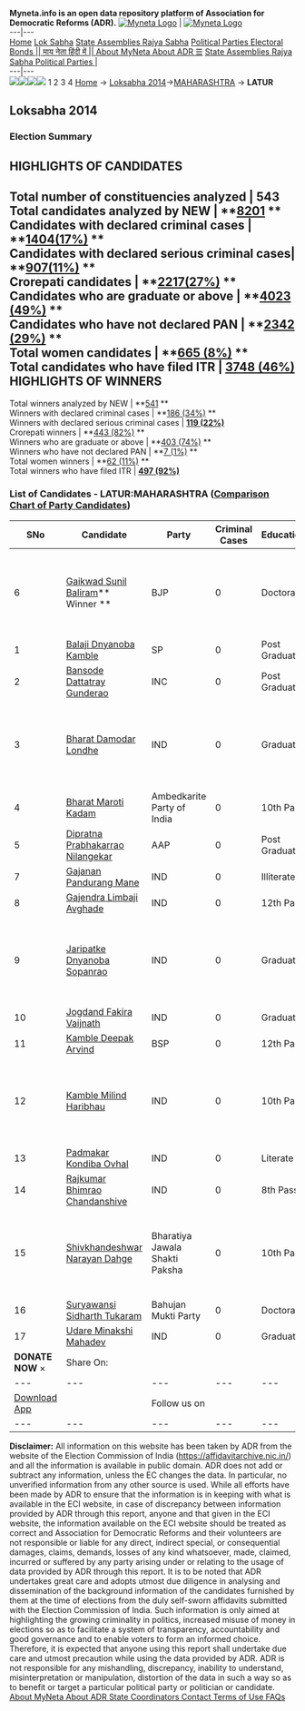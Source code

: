 **Myneta.info is an open data repository platform of Association for Democratic Reforms (ADR).**
[![Myneta Logo](https://www.myneta.info/lib/img/myneta-logo.png)](https://www.myneta.info/) | [![Myneta Logo](https://www.myneta.info/lib/img/adr-logo.png)](https://adrindia.org)  
---|---  
[Home](https://www.myneta.info/) [Lok Sabha](https://www.myneta.info/#ls "Lok Sabha") [ State Assemblies ](https://www.myneta.info/#sa "State Assemblies") [Rajya Sabha](https://www.myneta.info/#rs "Rajya Sabha") [Political Parties ](https://www.myneta.info/party "Political Parties") [ Electoral Bonds ](https://www.myneta.info/electoral_bonds "Electoral Bonds") [ || माय नेता हिंदी में || ](https://translate.google.co.in/translate?prev=hp&hl=en&js=y&u=www.myneta.info&sl=en&tl=hi&history_state0=) [ About MyNeta ](https://adrindia.org/content/about-myneta) [ About ADR ](https://adrindia.org/about-adr/who-we-are) [☰](javascript:void\(0\))
[ State Assemblies ](https://www.myneta.info/#sa "State Assemblies") [ Rajya Sabha ](https://www.myneta.info/#rs "Rajya Sabha") [ Political Parties ](https://www.myneta.info/party "Political Parties")
|   
---|---  
![](https://www.myneta.info/lib/img/banner/banner-1.png)![](https://www.myneta.info/lib/img/banner/banner-2.png)![](https://www.myneta.info/lib/img/banner/banner-3.png)![](https://www.myneta.info/lib/img/banner/banner-4.png)
1  2  3  4 
[Home](https://www.myneta.info/) → [Loksabha 2014](https://www.myneta.info/ls2014/)→[MAHARASHTRA](https://www.myneta.info/ls2014/index.php?action=show_constituencies&state_id=13) → **LATUR**
### 
## Loksabha 2014
###  Election Summary 
HIGHLIGHTS OF CANDIDATES  
---  
Total number of constituencies analyzed |  543   
Total candidates analyzed by NEW | **[8201](https://www.myneta.info/ls2014/index.php?action=summary&subAction=candidates_analyzed&sort=candidate#summary) **  
Candidates with declared criminal cases | **[1404(17%)](https://www.myneta.info/ls2014/index.php?action=summary&subAction=crime&sort=candidate#summary) **  
Candidates with declared serious criminal cases| **[907(11%)](https://www.myneta.info/ls2014/index.php?action=summary&subAction=serious_crime&sort=candidate#summary) **  
Crorepati candidates | **[2217(27%)](https://www.myneta.info/ls2014/index.php?action=summary&subAction=crorepati&sort=candidate#summary) **  
Candidates who are graduate or above | **[4023 (49%)](https://www.myneta.info/ls2014/index.php?action=summary&subAction=education&sort=candidate#summary) **  
Candidates who have not declared PAN | **[2342 (29%)](https://www.myneta.info/ls2014/index.php?action=summary&subAction=without_pan&sort=candidate#summary) **  
Total women candidates | **[665 (8%)](https://www.myneta.info/ls2014/index.php?action=summary&subAction=women_candidate&sort=candidate#summary) **  
Total candidates who have filed ITR | [**3748 (46%)**](https://www.myneta.info/ls2014/index.php?action=summary&subAction=filed_itr&sort=candidate#summary)  
HIGHLIGHTS OF WINNERS  
---  
Total winners analyzed by NEW | **[541](https://www.myneta.info/ls2014/index.php?action=summary&subAction=winner_analyzed&sort=candidate#summary) **  
Winners with declared criminal cases | **[186 (34%)](https://www.myneta.info/ls2014/index.php?action=summary&subAction=winner_crime&sort=candidate#summary) **  
Winners with declared serious criminal cases | **[119 (22%)](https://www.myneta.info/ls2014/index.php?action=summary&subAction=winner_serious_crime&sort=candidate#summary)**  
Crorepati winners | **[443 (82%)](https://www.myneta.info/ls2014/index.php?action=summary&subAction=winner_crorepati&sort=candidate#summary) **  
Winners who are graduate or above | **[403 (74%)](https://www.myneta.info/ls2014/index.php?action=summary&subAction=winner_education&sort=candidate#summary) **  
Winners who have not declared PAN | **[7 (1%)](https://www.myneta.info/ls2014/index.php?action=summary&subAction=winner_without_pan&sort=candidate#summary) **  
Total women winners | **[62 (11%)](https://www.myneta.info/ls2014/index.php?action=summary&subAction=winner_women&sort=candidate#summary) **  
Total winners who have filed ITR | [**497 (92%)**](https://www.myneta.info/ls2014/index.php?action=summary&subAction=winner_filed_itr&sort=candidate#summary)  
### List of Candidates - LATUR:MAHARASHTRA ([Comparison Chart of Party Candidates](https://www.myneta.info/ls2014/comparisonchart.php?constituency_id=219))
SNo | Candidate| Party| Criminal Cases| Education| Age| Total Assets| Liabilities  
---|---|---|---|---|---|---|---  
6  | [Gaikwad Sunil Baliram](https://www.myneta.info/ls2014/candidate.php?candidate_id=3548)** Winner ** | BJP | 0 | Doctorate| 43 | ![](https://myneta.info/image_v2.php?myneta_folder=ls2014&candidate_id=3548&col=ta) | ![](https://myneta.info/image_v2.php?myneta_folder=ls2014&candidate_id=3548&col=lia)  
1  | [Balaji Dnyanoba Kamble](https://www.myneta.info/ls2014/candidate.php?candidate_id=3550) | SP | 0 | Post Graduate| 44 | Rs 28,60,000 ~ 28 Lacs+ | Rs 0 ~   
2  | [Bansode Dattatray Gunderao](https://www.myneta.info/ls2014/candidate.php?candidate_id=3547) | INC | 0 | Post Graduate| 68 | Rs 40,06,396 ~ 40 Lacs+ | Rs 7,87,720 ~ 7 Lacs+  
3  | [Bharat Damodar Londhe](https://www.myneta.info/ls2014/candidate.php?candidate_id=3560) | IND | 0 | Graduate| 36 | ![](https://myneta.info/image_v2.php?myneta_folder=ls2014&candidate_id=3560&col=ta) | ![](https://myneta.info/image_v2.php?myneta_folder=ls2014&candidate_id=3560&col=lia)  
4  | [Bharat Maroti Kadam](https://www.myneta.info/ls2014/candidate.php?candidate_id=3551) | Ambedkarite Party of India | 0 | 10th Pass| 32 | Rs 6,906 ~ 6 Thou+ | Rs 0 ~   
5  | [Dipratna Prabhakarrao Nilangekar](https://www.myneta.info/ls2014/candidate.php?candidate_id=3549) | AAP | 0 | Post Graduate| 39 | Rs 20,25,000 ~ 20 Lacs+ | Rs 26,672 ~ 26 Thou+  
7  | [Gajanan Pandurang Mane](https://www.myneta.info/ls2014/candidate.php?candidate_id=3561) | IND | 0 | Illiterate| 47 | Rs 8,38,628 ~ 8 Lacs+ | Rs 0 ~   
8  | [Gajendra Limbaji Avghade](https://www.myneta.info/ls2014/candidate.php?candidate_id=3556) | IND | 0 | 12th Pass| 53 | Rs 7,61,000 ~ 7 Lacs+ | Rs 0 ~   
9  | [Jaripatke Dnyanoba Sopanrao](https://www.myneta.info/ls2014/candidate.php?candidate_id=3557) | IND | 0 | Graduate| 55 | ![](https://myneta.info/image_v2.php?myneta_folder=ls2014&candidate_id=3557&col=ta) | ![](https://myneta.info/image_v2.php?myneta_folder=ls2014&candidate_id=3557&col=lia)  
10  | [Jogdand Fakira Vaijnath](https://www.myneta.info/ls2014/candidate.php?candidate_id=3558) | IND | 0 | Graduate| 45 | Rs 27,000 ~ 27 Thou+ | Rs 0 ~   
11  | [Kamble Deepak Arvind](https://www.myneta.info/ls2014/candidate.php?candidate_id=3546) | BSP | 0 | 12th Pass| 32 | Rs 33,26,994 ~ 33 Lacs+ | Rs 0 ~   
12  | [Kamble Milind Haribhau](https://www.myneta.info/ls2014/candidate.php?candidate_id=3555) | IND | 0 | 10th Pass| 45 | ![](https://myneta.info/image_v2.php?myneta_folder=ls2014&candidate_id=3555&col=ta) | ![](https://myneta.info/image_v2.php?myneta_folder=ls2014&candidate_id=3555&col=lia)  
13  | [Padmakar Kondiba Ovhal](https://www.myneta.info/ls2014/candidate.php?candidate_id=3559) | IND | 0 | Literate| 42 | Rs 500 ~ 5 Hund+ | Rs 0 ~   
14  | [Rajkumar Bhimrao Chandanshive](https://www.myneta.info/ls2014/candidate.php?candidate_id=3562) | IND | 0 | 8th Pass| 48 | Rs 1,08,500 ~ 1 Lacs+ | Rs 1,20,000 ~ 1 Lacs+  
15  | [Shivkhandeshwar Narayan Dahge](https://www.myneta.info/ls2014/candidate.php?candidate_id=3552) | Bharatiya Jawala Shakti Paksha | 0 | 10th Pass| 56 | ![](https://myneta.info/image_v2.php?myneta_folder=ls2014&candidate_id=3552&col=ta) | ![](https://myneta.info/image_v2.php?myneta_folder=ls2014&candidate_id=3552&col=lia)  
16  | [Suryawansi Sidharth Tukaram](https://www.myneta.info/ls2014/candidate.php?candidate_id=3553) | Bahujan Mukti Party | 0 | Doctorate| 54 | Rs 35,37,300 ~ 35 Lacs+ | Rs 6,27,000 ~ 6 Lacs+  
17  | [Udare Minakshi Mahadev](https://www.myneta.info/ls2014/candidate.php?candidate_id=3554) | IND | 0 | Graduate| 42 | Rs 5,25,000 ~ 5 Lacs+ | Rs 20,000 ~ 20 Thou+  
|  **DONATE NOW** × |  Share On:  | [](https://api.whatsapp.com/send?text=https%3A%2F%2Fmyneta.info%2Fpunjab2022%2Findex.php%3Faction%3Dshow_constituencies%26state_id%3D19) | [](https://www.facebook.com/sharer/sharer.php?u=https%3A%2F%2Fmyneta.info%2Fpunjab2022%2Findex.php%3Faction%3Dshow_constituencies%26state_id%3D19) | [](https://twitter.com/share?url=https%3A%2F%2Fmyneta.info%2Fpunjab2022%2Findex.php%3Faction%3Dshow_constituencies%26state_id%3D19)  
---|---|---|---|---  
| [ Download App ](https://play.google.com/store/apps/details?id=com.webrosoft.myneta1&pcampaignid=pcampaignidMKT-Other-global-all-co-prtnr-py-PartBadge-Mar2515-1) | [](https://play.google.com/store/apps/details?id=com.webrosoft.myneta1&pcampaignid=pcampaignidMKT-Other-global-all-co-prtnr-py-PartBadge-Mar2515-1) |  Follow us on  | [](https://www.facebook.com/adrindia.org/) | [](https://twitter.com/adrspeaks) | [](https://groups.google.com/g/national-election-watch?hl=en&pli=1) | [](https://www.instagram.com/adrspeaks/) | [](https://www.youtube.com/user/adrspeaks) | [](https://sharechat.com/profile/adrspeaks)  
---|---|---|---|---|---|---|---|---  
**Disclaimer:** All information on this website has been taken by ADR from the website of the Election Commission of India (https://affidavitarchive.nic.in/) and all the information is available in public domain. ADR does not add or subtract any information, unless the EC changes the data. In particular, no unverified information from any other source is used. While all efforts have been made by ADR to ensure that the information is in keeping with what is available in the ECI website, in case of discrepancy between information provided by ADR through this report, anyone and that given in the ECI website, the information available on the ECI website should be treated as correct and Association for Democratic Reforms and their volunteers are not responsible or liable for any direct, indirect special, or consequential damages, claims, demands, losses of any kind whatsoever, made, claimed, incurred or suffered by any party arising under or relating to the usage of data provided by ADR through this report. It is to be noted that ADR undertakes great care and adopts utmost due diligence in analysing and dissemination of the background information of the candidates furnished by them at the time of elections from the duly self-sworn affidavits submitted with the Election Commission of India. Such information is only aimed at highlighting the growing criminality in politics, increased misuse of money in elections so as to facilitate a system of transparency, accountability and good governance and to enable voters to form an informed choice. Therefore, it is expected that anyone using this report shall undertake due care and utmost precaution while using the data provided by ADR. ADR is not responsible for any mishandling, discrepancy, inability to understand, misinterpretation or manipulation, distortion of the data in such a way so as to benefit or target a particular political party or politician or candidate. 
[ About MyNeta ](https://adrindia.org/content/about-myneta) [ About ADR ](https://adrindia.org/about-adr/who-we-are) [ State Coordinators ](https://adrindia.org/about-adr/state-coordinators) [ Contact ](https://adrindia.org/contact-us) [ Terms of Use ](https://adrindia.org/content/adr-terms-use) [ FAQs ](https://adrindia.org/content/faqs)
